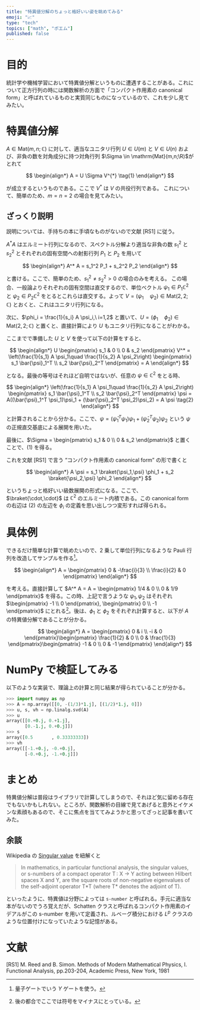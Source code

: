 ```yaml
---
title: "特異値分解のちょっと格好いい姿を眺めてみる"
emoji: "📈"
type: "tech"
topics: ["math", "ポエム"]
published: false
---
```


# 目的

統計学や機械学習において特異値分解というものに遭遇することがある。これについて正方行列の時には関数解析の方面で「コンパクト作用素の canonical form」と呼ばれているものと実質同じものになっているので、これを少し見てみたい。

# 特異値分解

$A \in \mathrm{Mat}(m,n; \mathbb{C})$ に対して、適当なユニタリ行列 $U \in U(m)$ と $V \in U(n)$ および、非負の数を対角成分に持つ対角行列 $\Sigma \in \mathrm{Mat}(m,n;\R)$がとれて

$$
\begin{align*}
A = U \Sigma V^{*}
\tag{1}
\end{align*}
$$

が成立するというものである。ここで $V^*$ は $V$ の共役行列である。
これについて、簡単のため、$m=n=2$ の場合を見てみたい。

## ざっくり説明

説明については、手持ちの本に手頃なものがないので文献 [RS1] に従う。

$A^* A$ はエルミート行列になるので、スペクトル分解より適当な非負の数 $s_1^2$ と $s_2^2$ とそれぞれの固有空間への射影行列 $P_1$ と $P_2$ を用いて

$$
\begin{align*}
A^* A = s_1^2 P_1 + s_2^2 P_2
\end{align*}
$$

と書ける。ここで、簡単のため、$s_1^2 \neq s_2^2 > 0$ の場合のみを考える。
この場合、一般論よりそれぞれの固有空間は直交するので、単位ベクトル $\psi_1 \in P_1 \mathbb{C}^2$ と $\psi_2 \in P_2 \mathbb{C}^2$ をとるとこれらは直交する。よって $V = (\psi_1\quad \psi_2) \in \mathrm{Mat}(2,2;\mathbb{C})$ とおくと、これはユニタリ行列になる。

次に、$\phi_i = \frac{1}{s_i} A \psi_i,\ i=1,2$ と置いて、$U = (\phi_1\quad \phi_2) \in \mathrm{Mat}(2,2;\mathbb{C})$ と置くと、直接計算により $U$ もユニタリ行列になることがわかる。

ここまでで準備した $U$ と $V$ を使って以下の計算をすると、

$$
\begin{align*}
U \begin{pmatrix}
s_1 & 0 \\
0 & s_2
\end{pmatrix} V^* = \left(\frac{1}{s_1} A \psi_1\quad \frac{1}{s_2} A \psi_2\right) \begin{pmatrix}
s_1 \bar{\psi}_1^T \\
s_2 \bar{\psi}_2^T
\end{pmatrix} = A
\end{align*}
$$

となる。最後の等号はそれほど自明ではないが、任意の $\psi \in \mathbb{C}^2$ をとる時、

$$
\begin{align*}
\left(\frac{1}{s_1} A \psi_1\quad \frac{1}{s_2} A \psi_2\right) \begin{pmatrix}
s_1 \bar{\psi}_1^T \\
s_2 \bar{\psi}_2^T
\end{pmatrix} \psi = A((\bar{\psi}_1^T \psi_1)\psi_1 + (\bar{\psi}_2^T \psi_2)\psi_2) = A \psi
\tag{2}
\end{align*}
$$

と計算されることから分かる。ここで、$\psi = (\bar{\psi}_1^T \psi_1)\psi_1 + (\bar{\psi}_2^T \psi_2)\psi_2$ という $\psi$ の正規直交基底による展開を用いた。

最後に、$\Sigma = \begin{pmatrix} s_1 & 0 \\ 0 & s_2 \end{pmatrix}$ と置くことで、(1) を得る。

これを文献 [RS1] で言う “コンパクト作用素の canonical form” の形で書くと

$$
\begin{align*}
A \psi = s_1 \braket{\psi_1,\psi} \phi_1 + s_2 \braket{\psi_2,\psi} \phi_2
\end{align*}
$$

というちょっと格好いい級数展開の形式になる。ここで、$\braket{\cdot,\cdot}$ は $\mathbb{C}^2$ のエルミート内積である。この canonical form の右辺は (2) の左辺を $\phi_i$ の定義を思い出しつつ変形すれば得られる。

# 具体例

できるだけ簡単な計算で眺めたいので、2 乗して単位行列になるような Pauli 行列を改造してサンプルを作る[^1]。

[^1]: 量子ゲートでいう $Y$ ゲートを使う。

$$
\begin{align*}
A = \begin{pmatrix}
0 & -\frac{i}{3} \\
\frac{i}{2} & 0
\end{pmatrix}
\end{align*}
$$

を考える。直接計算して $A^* A = A = \begin{pmatrix} 1/4 & 0 \\ 0 & 1/9 \end{pmatrix}$ を得る。この時、上記で言うような $\psi_1, \psi_2$ はそれぞれ $\begin{pmatrix} -1 \\ 0 \end{pmatrix}, \begin{pmatrix} 0 \\ -1 \end{pmatrix}$ にとれる[^2]。後は、$\phi_1$ と $\phi_2$ をそれぞれ計算すると、以下が $A$ の特異値分解であることが分かる。

[^2]: 後の都合でここでは符号をマイナスにとっている。

$$
\begin{align*}
A = \begin{pmatrix}
0 & i \\
-i & 0
\end{pmatrix}\begin{pmatrix}
\frac{1}{2} & 0 \\
0 & \frac{1}{3}
\end{pmatrix}\begin{pmatrix}
-1 & 0 \\
0 & -1
\end{pmatrix}
\end{align*}
$$

# NumPy で検証してみる

以下のような実装で、理論上の計算と同じ結果が得られていることが分かる。

```python
>>> import numpy as np
>>> A = np.array([[0, -(1/3)*1.j], [(1/2)*1.j, 0]])
>>> u, s, vh = np.linalg.svd(A)
>>> u
array([[0.+0.j, 0.+1.j],
       [0.-1.j, 0.+0.j]])
>>> s
array([0.5       , 0.33333333])
>>> vh
array([[-1.+0.j, -0.+0.j],
       [-0.+0.j, -1.+0.j]])
```

# まとめ

特異値分解は普段はライブラリで計算してしまうので、それほど気に留める存在でもないかもしれない。ところが、関数解析の目線で見てあげると意外とイケメンな素顔もあるので、そこに焦点を当ててみようかと思ってざっと記事を書いてみた。

## 余談

Wikipedia の [Singular value](https://en.wikipedia.org/wiki/Singular_value) を紐解くと

> In mathematics, in particular functional analysis, the singular values, or s-numbers of a compact operator T : X → Y acting between Hilbert spaces X and Y, are the square roots of non-negative eigenvalues of the self-adjoint operator T\*T (where T\* denotes the adjoint of T).

といったように、特異値は分野によっては `s-number` と呼ばれる。手元に適当な本がないのでうろ覚えだが、Schatten クラスと呼ばれるコンパクト作用素のイデアルがこの s-number を用いて定義され、ルベーグ積分における $L^p$ クラスのような位置付けになっていたような記憶がある。

# 文献

[RS1] M. Reed and B. Simon. Methods of Modern Mathematical Physics, I. Functional Analysis, pp.203-204, Academic Press, New York, 1981
